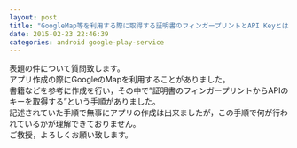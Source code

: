 ```yaml
---
layout: post
title: "GoogleMap等を利用する際に取得する証明書のフィンガープリントとAPI Keyとは？"
date: 2015-02-23 22:46:39
categories: android google-play-service
---
```

<p>表題の件について質問致します。<br>
アプリ作成の際にGoogleのMapを利用することがありました。<br>
書籍などを参考に作成を行い，その中で”証明書のフィンガープリントからAPIのキーを取得する”という手順がありました。<br>
記述されていた手順で無事にアプリの作成は出来ましたが，この手順で何が行われているかが理解できておりません。<br>
ご教授，よろしくお願い致します。</p>

